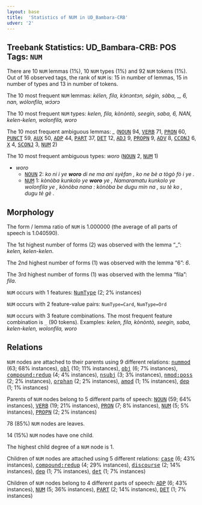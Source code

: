 ```yaml
---
layout: base
title:  'Statistics of NUM in UD_Bambara-CRB'
udver: '2'
---
```


## Treebank Statistics: UD_Bambara-CRB: POS Tags: `NUM`

There are 10 `NUM` lemmas (1%), 10 `NUM` types (1%) and 92 `NUM` tokens (1%).
Out of 16 observed tags, the rank of `NUM` is: 15 in number of lemmas, 15 in number of types and 13 in number of tokens.

The 10 most frequent `NUM` lemmas: <em>kélen, fìla, kɔ̀nɔntɔn, ségin, sàba, _, 6, nan, wólonfìla, wɔ́ɔrɔ</em>

The 10 most frequent `NUM` types:  <em>kelen, fila, kònòntò, seegin, saba, 6, NAN, kelen-kelen, wolonfila, woro</em>

The 10 most frequent ambiguous lemmas: <em>_</em> (<tt><a href="bm_crb-pos-NOUN.html">NOUN</a></tt> 94, <tt><a href="bm_crb-pos-VERB.html">VERB</a></tt> 71, <tt><a href="bm_crb-pos-PRON.html">PRON</a></tt> 60, <tt><a href="bm_crb-pos-PUNCT.html">PUNCT</a></tt> 59, <tt><a href="bm_crb-pos-AUX.html">AUX</a></tt> 50, <tt><a href="bm_crb-pos-ADP.html">ADP</a></tt> 44, <tt><a href="bm_crb-pos-PART.html">PART</a></tt> 37, <tt><a href="bm_crb-pos-DET.html">DET</a></tt> 12, <tt><a href="bm_crb-pos-ADJ.html">ADJ</a></tt> 9, <tt><a href="bm_crb-pos-PROPN.html">PROPN</a></tt> 9, <tt><a href="bm_crb-pos-ADV.html">ADV</a></tt> 8, <tt><a href="bm_crb-pos-CCONJ.html">CCONJ</a></tt> 6, <tt><a href="bm_crb-pos-X.html">X</a></tt> 4, <tt><a href="bm_crb-pos-SCONJ.html">SCONJ</a></tt> 3, <tt><a href="bm_crb-pos-NUM.html">NUM</a></tt> 2)

The 10 most frequent ambiguous types:  <em>woro</em> (<tt><a href="bm_crb-pos-NOUN.html">NOUN</a></tt> 2, <tt><a href="bm_crb-pos-NUM.html">NUM</a></tt> 1)


* <em>woro</em>
  * <tt><a href="bm_crb-pos-NOUN.html">NOUN</a></tt> 2: <em>ko ni i ye <b>woro</b> di ne ma ani syèfan , ko ne bè a tògò fò i ye .</em>
  * <tt><a href="bm_crb-pos-NUM.html">NUM</a></tt> 1: <em>kònòba kunkolo ye <b>woro</b> ye , Namaramatu kunkolo ye wolonfila ye , kònòba nana : kònòba be dugu min na , su tè ko , dugu tè gè .</em>

## Morphology

The form / lemma ratio of `NUM` is 1.000000 (the average of all parts of speech is 1.040590).

The 1st highest number of forms (2) was observed with the lemma “_”: <em>kelen, kelen-kelen</em>.

The 2nd highest number of forms (1) was observed with the lemma “6”: <em>6</em>.

The 3rd highest number of forms (1) was observed with the lemma “fìla”: <em>fila</em>.

`NUM` occurs with 1 features: <tt><a href="bm_crb-feat-NumType.html">NumType</a></tt> (2; 2% instances)

`NUM` occurs with 2 feature-value pairs: `NumType=Card`, `NumType=Ord`

`NUM` occurs with 3 feature combinations.
The most frequent feature combination is `_` (90 tokens).
Examples: <em>kelen, fila, kònòntò, seegin, saba, kelen-kelen, wolonfila, woro</em>


## Relations

`NUM` nodes are attached to their parents using 9 different relations: <tt><a href="bm_crb-dep-nummod.html">nummod</a></tt> (63; 68% instances), <tt><a href="bm_crb-dep-obl.html">obl</a></tt> (10; 11% instances), <tt><a href="bm_crb-dep-obj.html">obj</a></tt> (6; 7% instances), <tt><a href="bm_crb-dep-compound-redup.html">compound:redup</a></tt> (4; 4% instances), <tt><a href="bm_crb-dep-nsubj.html">nsubj</a></tt> (3; 3% instances), <tt><a href="bm_crb-dep-nmod-poss.html">nmod:poss</a></tt> (2; 2% instances), <tt><a href="bm_crb-dep-orphan.html">orphan</a></tt> (2; 2% instances), <tt><a href="bm_crb-dep-amod.html">amod</a></tt> (1; 1% instances), <tt><a href="bm_crb-dep-dep.html">dep</a></tt> (1; 1% instances)

Parents of `NUM` nodes belong to 5 different parts of speech: <tt><a href="bm_crb-pos-NOUN.html">NOUN</a></tt> (59; 64% instances), <tt><a href="bm_crb-pos-VERB.html">VERB</a></tt> (19; 21% instances), <tt><a href="bm_crb-pos-PRON.html">PRON</a></tt> (7; 8% instances), <tt><a href="bm_crb-pos-NUM.html">NUM</a></tt> (5; 5% instances), <tt><a href="bm_crb-pos-PROPN.html">PROPN</a></tt> (2; 2% instances)

78 (85%) `NUM` nodes are leaves.

14 (15%) `NUM` nodes have one child.

The highest child degree of a `NUM` node is 1.

Children of `NUM` nodes are attached using 5 different relations: <tt><a href="bm_crb-dep-case.html">case</a></tt> (6; 43% instances), <tt><a href="bm_crb-dep-compound-redup.html">compound:redup</a></tt> (4; 29% instances), <tt><a href="bm_crb-dep-discourse.html">discourse</a></tt> (2; 14% instances), <tt><a href="bm_crb-dep-dep.html">dep</a></tt> (1; 7% instances), <tt><a href="bm_crb-dep-det.html">det</a></tt> (1; 7% instances)

Children of `NUM` nodes belong to 4 different parts of speech: <tt><a href="bm_crb-pos-ADP.html">ADP</a></tt> (6; 43% instances), <tt><a href="bm_crb-pos-NUM.html">NUM</a></tt> (5; 36% instances), <tt><a href="bm_crb-pos-PART.html">PART</a></tt> (2; 14% instances), <tt><a href="bm_crb-pos-DET.html">DET</a></tt> (1; 7% instances)

